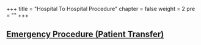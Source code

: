 +++
title = "Hospital To Hospital Procedure"
chapter = false
weight = 2
pre = "<b></b>"
+++

## [Emergency Procedure (Patient Transfer)](/Covid19-Page/public/typicalprocedures/emergencyprocedurehomhos.ar/)
